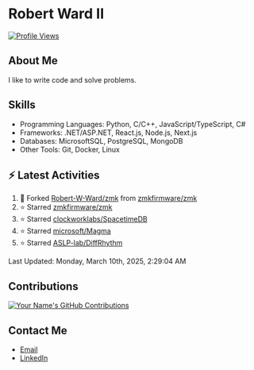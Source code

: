 
# Robert Ward II

[![Profile Views](https://komarev.com/ghpvc/?username=Robert-W-Ward)](https://github.com/Robert-W-Ward)

## About Me
I like to write code and solve problems.

## Skills
- Programming Languages: Python, C/C++, JavaScript/TypeScript, C#
- Frameworks: .NET/ASP.NET, React.js, Node.js, Next.js
- Databases: MicrosoftSQL, PostgreSQL, MongoDB
- Other Tools: Git, Docker, Linux

## :zap: Latest Activities
<!--RECENT_ACTIVITY:start-->
1. 🔱 Forked [Robert-W-Ward/zmk](https://github.com/Robert-W-Ward/zmk) from [zmkfirmware/zmk](https://github.com/zmkfirmware/zmk)
2. ⭐ Starred [zmkfirmware/zmk](https://github.com/zmkfirmware/zmk)
3. ⭐ Starred [clockworklabs/SpacetimeDB](https://github.com/clockworklabs/SpacetimeDB)
4. ⭐ Starred [microsoft/Magma](https://github.com/microsoft/Magma)
5. ⭐ Starred [ASLP-lab/DiffRhythm](https://github.com/ASLP-lab/DiffRhythm)
<!--RECENT_ACTIVITY:end-->

<!--RECENT_ACTIVITY:last_update-->
Last Updated: Monday, March 10th, 2025, 2:29:04 AM
<!--RECENT_ACTIVITY:last_update_end-->

<!--END_SECTIN:activity-->
## Contributions
[![Your Name's GitHub Contributions](https://github-readme-streak-stats.herokuapp.com/?user=Robert-W-Ward&theme=radical)](https://github.com/your-username)

## Contact Me
- [Email](mailto:robertwesleyward2019@gmail.com)
- [LinkedIn](https://linkedin.com/in/https://www.linkedin.com/in/robert-ward-ii/)
